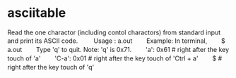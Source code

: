 # asciitable
Read the one charactor (including contol charactors) from standard input and print its ASCII code. 　　
Usage  : a.out　　
Example: In terminal,　　
$ a.out　　
Type 'q' to quit. Note: 'q' is 0x71.　　
  'a': 0x61  # right after the key touch of 'a'　　
'C-a': 0x01  # right after the key touch of 'Ctrl + a'　　
$            # right after the key touch of 'q'　　

